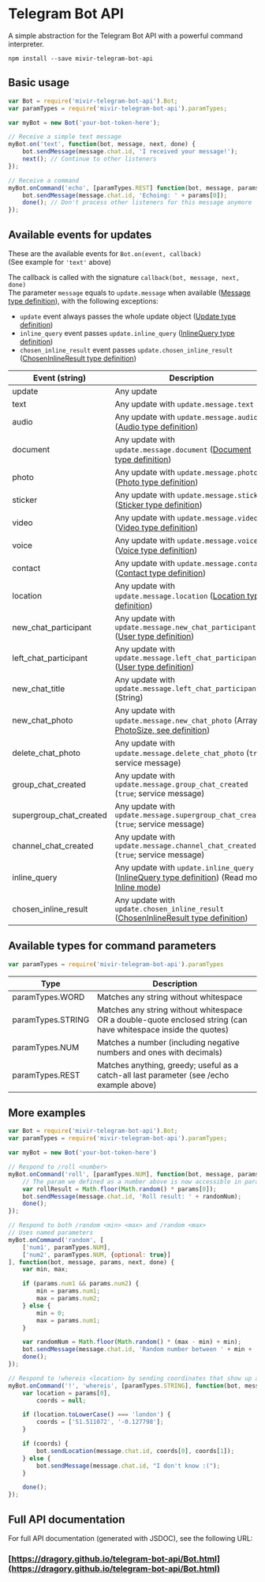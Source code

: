 # Telegram Bot API

A simple abstraction for the Telegram Bot API with a powerful command interpreter.

`npm install --save mivir-telegram-bot-api`

## Basic usage
```javascript
var Bot = require('mivir-telegram-bot-api').Bot;
var paramTypes = require('mivir-telegram-bot-api').paramTypes;

var myBot = new Bot('your-bot-token-here');

// Receive a simple text message
myBot.on('text', function(bot, message, next, done) {
    bot.sendMessage(message.chat.id, 'I received your message!');
    next(); // Continue to other listeners
});

// Receive a command
myBot.onCommand('echo', [paramTypes.REST] function(bot, message, params, next, done) {
    bot.sendMessage(message.chat.id, 'Echoing: ' + params[0]);
    done(); // Don't process other listeners for this message anymore
});
```

## Available events for updates
These are the available events for `Bot.on(event, callback)`  
(See example for `'text'` above)

The callback is called with the signature `callback(bot, message, next, done)`  
The parameter `message` equals to `update.message` when available ([Message type definition](https://core.telegram.org/bots/api#message)), with the following exceptions:
* `update` event always passes the whole update object ([Update type definition](https://core.telegram.org/bots/api#update))
* `inline_query` event passes `update.inline_query` ([InlineQuery type definition](https://core.telegram.org/bots/api#inlinequery))
* `chosen_inline_result` event passes `update.chosen_inline_result` ([ChosenInlineResult type definition](https://core.telegram.org/bots/api#choseninlineresult))

Event (string) | Description
---- | ----
update | Any update
text | Any update with `update.message.text`
audio | Any update with `update.message.audio` ([Audio type definition](https://core.telegram.org/bots/api#audio))
document | Any update with `update.message.document` ([Document type definition](https://core.telegram.org/bots/api#document))
photo | Any update with `update.message.photo` ([Photo type definition](https://core.telegram.org/bots/api#photo))
sticker | Any update with `update.message.sticker` ([Sticker type definition](https://core.telegram.org/bots/api#sticker))
video | Any update with `update.message.video` ([Video type definition](https://core.telegram.org/bots/api#video))
voice | Any update with `update.message.voice` ([Voice type definition](https://core.telegram.org/bots/api#voice))
contact | Any update with `update.message.contact` ([Contact type definition](https://core.telegram.org/bots/api#contact))
location | Any update with `update.message.location` ([Location type definition](https://core.telegram.org/bots/api#location))
new_chat_participant | Any update with `update.message.new_chat_participant` ([User type definition](https://core.telegram.org/bots/api#user))
left_chat_participant | Any update with `update.message.left_chat_participant` ([User type definition](https://core.telegram.org/bots/api#user))
new_chat_title | Any update with `update.message.left_chat_participant` (String)
new_chat_photo | Any update with `update.message.new_chat_photo` (Array of [PhotoSize, see definition](https://core.telegram.org/bots/api#photosize))
delete_chat_photo | Any update with `update.message.delete_chat_photo` (`true`; service message)
group_chat_created | Any update with `update.message.group_chat_created` (`true`; service message)
supergroup_chat_created | Any update with `update.message.supergroup_chat_created` (`true`; service message)
channel_chat_created | Any update with `update.message.channel_chat_created` (`true`; service message)
inline_query | Any update with `update.inline_query` ([InlineQuery type definition](https://core.telegram.org/bots/api#inlinequery)) (Read more: [Inline mode](https://core.telegram.org/bots/api#inline-mode)) |
chosen_inline_result | Any update with `update.chosen_inline_result` ([ChosenInlineResult type definition](https://core.telegram.org/bots/api#choseninlineresult))

## Available types for command parameters
```javascript
var paramTypes = require('mivir-telegram-bot-api').paramTypes
```

|Type|Description|
|-|-|
|paramTypes.WORD|Matches any string without whitespace|
|paramTypes.STRING|Matches any string without whitespace OR a double-quote enclosed string (can have whitespace inside the quotes)|
|paramTypes.NUM|Matches a number (including negative numbers and ones with decimals)|
|paramTypes.REST|Matches anything, greedy; useful as a catch-all last parameter (see /echo example above)|

## More examples
```javascript
var Bot = require('mivir-telegram-bot-api').Bot;
var paramTypes = require('mivir-telegram-bot-api').paramTypes;

var myBot = new Bot('your-bot-token-here')

// Respond to /roll <number>
myBot.onCommand('roll', [paramTypes.NUM], function(bot, message, params, next, done) {
    // The param we defined as a number above is now accessible in params[0]
    var rollResult = Math.floor(Math.random() * params[0]);
    bot.sendMessage(message.chat.id, 'Roll result: ' + randomNum);
    done();
});

// Respond to both /random <min> <max> and /random <max>
// Uses named parameters
myBot.onCommand('random', [
    ['num1', paramTypes.NUM],
    ['num2', paramTypes.NUM, {optional: true}]
], function(bot, message, params, next, done) {
    var min, max;

    if (params.num1 && params.num2) {
        min = params.num1;
        max = params.num2;
    } else {
        min = 0;
        max = params.num1;
    }

    var randomNum = Math.floor(Math.random() * (max - min) + min);
    bot.sendMessage(message.chat.id, 'Random number between ' + min + ' and ' + max + ': ' + randomNum);
    done();
});

// Respond to !whereis <location> by sending coordinates that show up as a map to Telegram users
myBot.onCommand('!', 'whereis', [paramTypes.STRING], function(bot, message, params, next, done) {
    var location = params[0],
        coords = null;

    if (location.toLowerCase() === 'london') {
        coords = ['51.511072', '-0.127798'];
    }

    if (coords) {
        bot.sendLocation(message.chat.id, coords[0], coords[1]);
    } else {
        bot.sendMessage(message.chat.id, "I don't know :(");
    }

    done();
});
```

## Full API documentation

For full API documentation (generated with JSDOC), see the following URL:

### [https://dragory.github.io/telegram-bot-api/Bot.html](https://dragory.github.io/telegram-bot-api/Bot.html)
